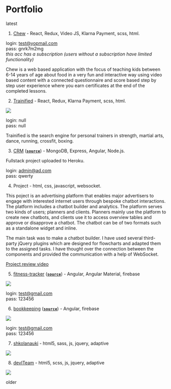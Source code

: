 # Portfolio

latest

1. [Chew](https://chew.uno/) - React, Redux, Video JS, Klarna Payment, scss, html.

login: test@yopmail.com  
pass: gnrk7m2mg  
*this acc has a subscription (users without a subscription have limited functionality)*

Chew is a web based application with the focus of teaching kids between 6-14 years of age about food in a very fun and interactive way using video based content with a connected questionnaire and score based step by step user experience where you earn certificates at the end of the completed lessons.

2. [Trainified](https://trainified.com/) - React, Redux, Klarna Payment, scss, html.

![](https://i.ibb.co/NV4Nq6w/trainified-video-2.gif)

login: null  
pass: null  

Trainified is the search engine for personal trainers in strength, martial arts, dance, running, crossfit, boxing.

3. [CRM](https://morning-ravine-49388.herokuapp.com/) ([**`source`**](https://github.com/stasguma/crm-fullstack)) - MongoDB, Express, Angular, Node.js.

Fullstack project uploaded to Heroku.

login: admin@ad.com  
pass: qwerty  

4. Project - html, css, javascript, websocket.

This poject is an advertising platform that enables major advertisers to engage with interested internet users through bespoke chatbot interactions.
The platform includes a chatbot builder and analytics. The platform serves two kinds of users; planners and clients. Planners mainly use the platform to create new chatbots, and clients use it to access overview tables and approve or disapprove a chatbot.
The chatbot can be of two formats such as a standalone widget and inline.

The main task was to make a chatbot builder. I have used several third-party jQuery plugins which are designed for flowcharts and adapted them to the assigned tasks. I have thought over the connection between the components and provided the communication with a help of WebSocket.

[Project review video](https://mcguma123.wistia.com/medias/sijwfzscl3)

5. [fitness-tracker](https://fitness-tracker-5c801.firebaseapp.com/) ([**`source`**](https://github.com/stasguma/fitness-tracker)) - Angular, Angular Material, firebase

![](https://i.ibb.co/6XhD8Bd/ezgif-com-video-to-gif-1.gif)

login: test@gmail.com  
pass: 123456  

6. [bookkeeping](https://bookkeeping-b29d1.firebaseapp.com/login) ([**`source`**](https://github.com/stasguma/bookkeeping)) - Angular, firebase

![](https://image.ibb.co/eSTwoy/bookkeeping.gif)

login: test@gmail.com  
pass: 123456  

7. [shkolanauki](https://shkolanauki.ru) - html5, sass, js, jquery, adaptive

![](https://image.ibb.co/j2d5wJ/shkolanauki2.gif)

8. [devITeam](https://deviteam.com) - html5, scss, js, jquery, adaptive

![](https://image.ibb.co/cTkhty/deviteam2.gif)

older

